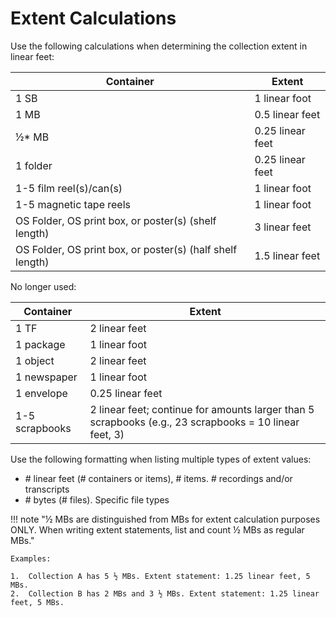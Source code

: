 # Extent Calculations

Use the following calculations when determining the collection extent in linear feet:

| Container | Extent |
| --- | --- |
| 1 SB | 1 linear foot |
| 1 MB | 0.5 linear feet |
| ½* MB | 0.25 linear feet |
| 1 folder | 0.25 linear feet |
| 1-5 film reel(s)/can(s) | 1 linear foot |
| 1-5 magnetic tape reels | 1 linear foot |
| OS Folder, OS print box, or poster(s) (shelf length) | 3 linear feet |
| OS Folder, OS print box, or poster(s) (half shelf length) | 1.5 linear feet |

No longer used:

| Container | Extent |
| --- | --- |
| 1 TF | 2 linear feet |
| 1 package | 1 linear foot |
| 1 object | 2 linear feet |
| 1 newspaper | 1 linear foot |
| 1 envelope | 0.25 linear feet |
| 1-5 scrapbooks | 2 linear feet; continue for amounts larger than 5 scrapbooks (e.g., 23 scrapbooks = 10 linear feet, 3) |

Use the following formatting when listing multiple types of extent values:

*  \# linear feet (# containers or items), # items. # recordings and/or transcripts
*  \# bytes (# files). Specific file types

!!! note "½ MBs are distinguished from MBs for extent calculation purposes ONLY. When writing extent statements, list and count ½ MBs as regular MBs."

    Examples:

    1.  Collection A has 5 ½ MBs. Extent statement: 1.25 linear feet, 5 MBs.
    2.  Collection B has 2 MBs and 3 ½ MBs. Extent statement: 1.25 linear feet, 5 MBs.
